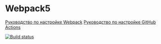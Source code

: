 # Webpack5

[Руководство по настройке Webpack](https://webpack.js.org/guides/)
[Руководство по настройке GitHub Actions](https://docs.github.com/en/actions/quickstart)

[![Build status](https://ci.appveyor.com/api/projects/status/9a39d5sj2kf1s6ki?svg=true)](https://ci.appveyor.com/project/Akhukh1/env)
